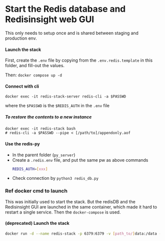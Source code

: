 # Start the Redis database and Redisinsight web GUI

This only needs to setup once and is shared between staging and production env.

#### Launch the stack

First, create the `.env` file by copying from the `.env.redis.template` in this folder, and fill-out the values.

Then: `docker compose up -d`

#### Connect with cli
```
docker exec -it redis-stack-server redis-cli -a $PASSWD
```
where the `$PASSWD` is the `$REDIS_AUTH` in the `.env` file

##### To restore the contents to a new instance
```
docker exec -it redis-stack bash
# redis-cli -a $PASSWD --pipe < [/path/to]/appendonly.aof
```

#### Use the redis-py
* In the parent folder (`py_server`)
* Create a `.redis.env` file, and put the same pw as above commands
    ```bash
    REDIS_AUTH=[xxx]
    ```
* Check connection by `python3 redis_db.py`

### Ref docker cmd to launch

This was initially used to start the stack. But the redisDB and the Redisinsight GUI are launched in the same container, which made it hard to restart a single service. Then the `docker-compose` is used.

#### (deprecated) Launch the stack

```bash
docker run -d --name redis-stack -p 6379:6379 -v [path_to/]data:/data -e REDIS_ARGS="--requirepass $PASSWD" -e RIAUTHPROMPT=1 -e RIAUTHTIMER=30 -p 8001:8001 redis/redis-stack:latest
```

